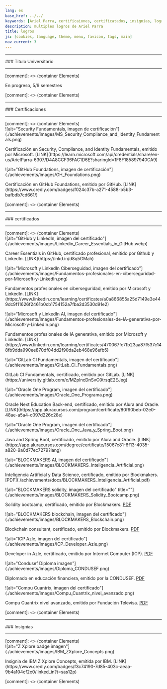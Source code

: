 ```yaml
---
lang: es
base_href: ../../
keywords: [Ariel Parra, certificaiones, certificatados, insignias, logros, titulo, diplomas]
description: multiples logros de Ariel Parra
title: logros
js: [cookies, language, theme, menu, favicon, tags, main]
nav_current: 3
---
```


<div class="container">
    <div class="card" data-tags="degree">
      <hr>
      <div class="center">
        ### Titulo Universitario
      </div>
      <hr> 
    </div>
  </div>[comment]: <> (container Elements)
  <div class="container grid">
    <div class="card" data-tags="degree">
      <div class="center">
        <p>En progreso, 5/9 semestres</p>
      </div>
      <div class="progress-bar">
        <div class="progress" style="width: 55.55%;"></div>
      </div>
    </div>
  </div>[comment]: <> (container Elements)
  <div class="container">
    <div class="card" data-tags="certification">
      <hr>
      <div class="center">
        ### Certificaciones
      </div>
      <hr>
    </div>
  </div>[comment]: <> (container Elements)
  <div class="container grid max-width">
    <div class="card" data-tags="certification cybersecurity">
      ![alt="Security Fundamentals, imagen de certificación"](./achievements/images/MS_Security_Compliance_and_Identity_Fundamentals.png)
      <div class="center">
        <p>
          Certificación en Security, Compliance, and Identity Fundamentals, emitido por Microsoft.
          [LINK](https://learn.microsoft.com/api/credentials/share/en-us/ArielParra-6307/D4A8CCF36FAC1D6E?sharingId=1F8F185897940CA9)
        </p>
      </div>
    </div>
    <div class="card" data-tags="certification devops">
      ![alt="GitHub Foundations, imagen de certificación"](./achievements/images/GH_Foundations.png)
      <div class="center">
        <p>
          Certificación en GitHub Foundations, emitido por GitHub.
          [LINK](https://www.credly.com/badges/f024c37b-a271-4588-b5b3-bafbdb7cd661/)
        </p>
      </div>
    </div>
  </div>[comment]: <> (container Elements)
  <div class="container">
    <div class="card" data-tags="certificate">
      <hr>
      <div class="center">
        ### certificados
      </div>
      <hr>
    </div>
  </div>[comment]: <> (container Elements)
  <div class="container grid max-width">
    <div class="card" data-tags="certificate devops">
      ![alt="GitHub y LinkedIn, imagen del certificado"](./achievements/images/Linkedin_Career_Essentials_in_GitHub.webp)
      <div class="center">
        <p>
          Career Essentials in GitHub, certificado profesional, emitido por Github y LinkedIn.
          [LINK](https://lnkd.in/d8q5GMah)
        </p>
      </div>
    </div>
    <div class="card" data-tags="certificate cybersecurity">
      ![alt="Microsoft y LinkedIn Ciberseguidad, imagen del certificado"](./achievements/images/Fundamentos-profesionales-en-ciberseguridad-por-Microsoft-y-LinkedIn.png)
      <div class="center">
        <p>
          Fundamentos profesionales en ciberseguridad, emitido por Microsoft y LinkedIn.
          [LINK](https://www.linkedin.com/learning/certificates/a0a866855a25d7149e3e449dc9f11626f2461b0cb1754152a7fba2d3530d91e2)
        </p>
      </div>
    </div>
    <div class="card" data-tags="certificate ai">
      ![alt="Microsoft y LinkedIn AI, imagen del certificado"](./achievements/images/Fundamentos-profesionales-de-IA-generativa-por-Microsoft-y-LinkedIn.png)
      <div class="center">
        <p>
          Fundamentos profesionales de IA generativa, emitido por Microsoft y LinkedIn.
          [LINK](https://www.linkedin.com/learning/certificates/470067fc7fb23aa87f537c148fb9dda990ee870df04dd2f90da2eb468e96efb5)
        </p>
      </div>
    </div>
    <div class="card" data-tags="certificate devops">
      ![alt="GitLab CI Fundamentals, imagen del certificado"](./achievements/images/GitLab_CI_Fundamentals.png)
      <div class="center">
        <p>
          GitLab CI Fundamentals, certificado, emitido por GitLab.
          [LINK](https://university.gitlab.com/c/MZpIncDnSvC0trsqE2EJeg)
        </p>
      </div>
    </div>
    <div class="card" data-tags="certificate progamming">
      ![alt="Oracle One Program, imagen del certificado"](./achievements/images/Oracle_One_Programa.png)
      <div class="center">
        <p>
          Oracle Next Education Back-end, certificado, emitido por Alura and Oracle.
          [LINK](https://app.aluracursos.com/program/certificate/80f90beb-02e0-48ae-a5a4-c097d226c28e)
        </p>
      </div>
    </div>
    <div class="card" data-tags="certificate progamming">
      ![alt="Oracle One Program, imagen del certificado"](./achievements/images/Oracle_One_Java_y_Spring_Boot.png)
      <div class="center">
        <p>
          Java and Spring Boot, certificado, emitido por Alura and Oracle.
          [LINK](https://app.aluracursos.com/degree/certificate/15067c81-6f13-4035-a820-9a0d77ec7279?lang)
        </p>
      </div>
    </div>
    <div class="card" data-tags="certificate datascience ai">
      ![alt="BLOCKMAKERS AI, imagen del certificado"](./achievements/images/BLOCKMAKERS_Inteligencia_Artificial.png)
      <div class="center">
        <p>
          Inteligencia Artificial y Data Science, certificado, emitido por Blockmakers.
          [PDF](./achievements/docs/BLOCKMAKERS_Inteligencia_Artificial.pdf)
        </p>
      </div>
    </div>
    <div class="card" data-tags="certificate blockchain progamming">
     ![alt="BLOCKMAKERS solidity, imagen del certificado" title=""](./achievements/images/BLOCKMAKERS_Solidity_Bootcamp.png)
      <div class="center">
        <p>
          Solidity bootcamp, certificado, emitido por Blockmakers.
          <a href=./achievements/docs/BLOCKMAKERS_Solidity_Bootcamp.pdf>PDF</a>
        </p>
      </div>
    </div>
    <div class="card" data-tags="certificate blockchain">
      ![alt="BLOCKMAKERS blockchain, imagen del certificado"](./achievements/images/BLOCKMAKERS_Blockchain.png)
      <div class="center">
        <p>
          Blockchain consultant, certificado, emitido por Blockmakers.
          <a href=./achievements/docs/BLOCKMAKERS_Blockchain.pdf>PDF</a>
        </p>
      </div>
    </div>
    <div class="card" data-tags="certificate blockchain progamming">
      ![alt="ICP Azle, imagen del certificado"](./achievements/images/ICP_Developer_Azle.png)
      <div class="center">
        <p>
          Developer in Azle, certificado, emitido por Internet Computer (ICP).
          <a href=./achievements/docs/ICP_Developer_Azle.pdf>PDF</a>
        </p>
      </div>
    </div>
    <div class="card" data-tags="certificate">
      ![alt="Condusef Diploma imagen"](./achievements/images/Diploma_CONDUSEF.png)
      <div class="center">
        <p>
          Diplomado en educación financiera, emitido por la CONDUSEF.
          <a href=./achievements/docs/Diploma_CONDUSEF.pdf>PDF</a>
        </p>
      </div>
    </div>
    <div class="card" data-tags="certificate">
      ![alt="Compu Cuantrix, imagen del certificado"](./achievements/images/Compu_Cuantrix_nivel_avanzado.png)
      <div class="center">
        <p>
          Compu Cuantrix nivel avanzado, emitido por Fundación Televisa.
          <a href=./achievements/docs/Compu_Cuantrix_nivel_avanzado.pdf>PDF</a>
        </p>
      </div>
    </div>
  </div>[comment]: <> (container Elements)
  <div class="container">
    <div class="card" data-tags="badge">
      <hr>
      <div class="center">
        ### Insignias
      </div>
      <hr>
    </div>
  </div>[comment]: <> (container Elements)
  <div class="container grid max-width">
    <div class="card" data-tags="badge cloud networks">
      ![alt="Z Xplore badge imagen"](./achievements/images/IBM_ZXplore_Concepts.png)
      <div class="center">
        <p>
          Insignia de IBM Z Xplore Concepts, emitida por IBM.
          [LINK](https://www.credly.com/badges/f3c74190-7d85-403c-aeaa-9b4a104cf2c0/linked_in?t=sas12p)
        </p>
      </div>
    </div>
  </div>[comment]: <> (container Elements)
